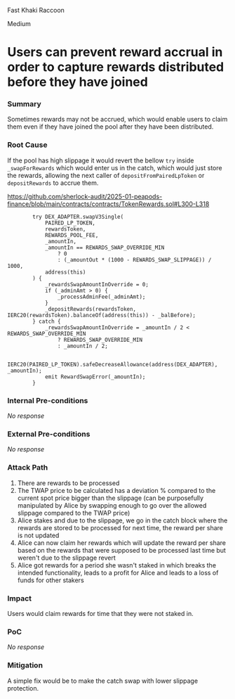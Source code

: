 Fast Khaki Raccoon

Medium

# Users can prevent reward accrual in order to capture rewards distributed before they have joined

### Summary

Sometimes rewards may not be accrued, which would enable users to claim them even if they have joined the pool after they have been distributed.

### Root Cause

If the pool has high slippage it would revert the bellow `try` inside `_swapForRewards` which would enter us in the catch, which would just store the rewards, allowing the next caller of `depositFromPairedLpToken` or `depositRewards` to accrue them.

https://github.com/sherlock-audit/2025-01-peapods-finance/blob/main/contracts/contracts/TokenRewards.sol#L300-L318
```solidity
        try DEX_ADAPTER.swapV3Single(
            PAIRED_LP_TOKEN,
            rewardsToken,
            REWARDS_POOL_FEE,
            _amountIn,
            _amountIn == REWARDS_SWAP_OVERRIDE_MIN 
                ? 0 
                : (_amountOut * (1000 - REWARDS_SWAP_SLIPPAGE)) / 1000,
            address(this)
        ) {
            _rewardsSwapAmountInOverride = 0;
            if (_adminAmt > 0) {
                _processAdminFee(_adminAmt);
            }
            _depositRewards(rewardsToken, IERC20(rewardsToken).balanceOf(address(this)) - _balBefore);
        } catch {
            _rewardsSwapAmountInOverride = _amountIn / 2 < REWARDS_SWAP_OVERRIDE_MIN 
                ? REWARDS_SWAP_OVERRIDE_MIN 
                : _amountIn / 2;

            IERC20(PAIRED_LP_TOKEN).safeDecreaseAllowance(address(DEX_ADAPTER), _amountIn);
            emit RewardSwapError(_amountIn);
        }
```

### Internal Pre-conditions

_No response_

### External Pre-conditions

_No response_

### Attack Path

1. There are rewards to be processed
2. The TWAP price to be calculated has a deviation % compared to the current spot price bigger than the slippage (can be purposefully manipulated by Alice by swapping enough to go over the allowed slippage compared to the TWAP price)
3. Alice stakes and due to the slippage, we go in the catch block where the rewards are stored to be processed for next time, the reward per share is not updated
4. Alice can now claim her rewards which will update the reward per share based on the rewards that were supposed to be processed last time but weren't due to the slippage revert
5. Alice got rewards for a period she wasn't staked in which breaks the intended functionality, leads to a profit for Alice and leads to a loss of funds for other stakers


### Impact

Users would claim rewards for time that they were not staked in.

### PoC

_No response_

### Mitigation

A simple fix would be to make the catch swap with lower slippage protection.